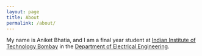 ```yaml
---
layout: page
title: About
permalink: /about/
---
```


My name is Aniket Bhatia, and I am a final year student at [Indian Institute of Technology Bombay](http://www.iitb.ac.in/) in the [Department of Electrical Engineering](https://www.ee.iitb.ac.in/web).


<!-- My name is Kalpesh Krishna, and I am a ~~second~~ third year PhD student at [University of Massachusetts Amherst](http://cs.umass.edu/) in the College for Information and Computer Science. I work with [Prof. Mohit Iyyer](https://people.cs.umass.edu/~miyyer/) on problems in text generation and the security & privacy of modern NLP systems. Currently, I am interning at the [Google Brain](https://research.google/teams/brain) team with [Aurko Roy](https://sites.google.com/site/royaurko).

I graduated with a Bachelors in Electrical Engineering at [IIT Bombay](http://iitb.ac.in) in 2018. I was a part of the [CSALT](https://www.cse.iitb.ac.in/~pjyothi/csalt/) group and was advised by [Prof. Preethi Jyothi](https://www.cse.iitb.ac.in/~pjyothi/).

In Summer 2019 I worked on model extraction attacks with the [Google AI Language](https://ai.google/research/teams/language/) team in New York under the mentorship of [Gaurav Singh Tomar](https://ai.google/research/people/GauravSinghTomar/) and [Ankur Parikh](https://ai.google/research/people/104995/) and [Nicolas Papernot](https://www.papernot.fr/).
In Summer 2017, I worked on end-to-end speech recognition at [TTIC](http://ttic.edu/), a computer science research institute at [The University of Chicago](https://www.uchicago.edu/) campus, where I was lucky to have the joint advice of professors [Karen Livescu](http://ttic.uchicago.edu/~klivescu), [Liang Lu](http://ttic.uchicago.edu/~llu/) and [Kevin Gimpel](http://ttic.uchicago.edu/~kgimpel/). In Summer 2016, I contributed to [Mozilla](https://en.wikipedia.org/wiki/Mozilla)'s Automation Team via [Google Summer of Code](https://summerofcode.withgoogle.com/) and [Quarter of Contribution](https://wiki.mozilla.org/Auto-tools/New_Contributor/Quarter_of_Contribution).

I used to lead a club at IIT Bombay, namely [The Web and Coding Club](https://www.facebook.com/wncc.iitb/), where we help people get started with code. In my free time I contribute to [StackOverflow](http://stackoverflow.com/users/5080995/martianwars) and to our club's [wiki](http://wncc-iitb.org/wiki), a beginner's programming guide. I love cycling, and I have a cool little [collection]({{ site.url }}/assets/rubik.jpg) of Rubiks puzzles! Unfortunately, I'm not so good at solving them!

Some people on the internet (especially on Mozilla's IRC) know me as *martianwars*. -->
